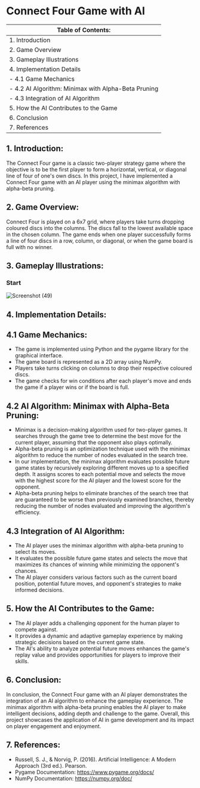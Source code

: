 # Connect Four Game with AI

| Table of Contents: |
|--------------------|
| 1. Introduction |
| 2. Game Overview |
| 3. Gameplay Illustrations |
| 4. Implementation Details |
|           - 4.1 Game Mechanics |
|           - 4.2 AI Algorithm: Minimax with Alpha-Beta Pruning |
|           - 4.3 Integration of AI Algorithm |
| 5. How the AI Contributes to the Game |
| 6. Conclusion |
| 7. References |


## 1. Introduction:

The Connect Four game is a classic two-player strategy game where the objective is to be the first player to form a horizontal, vertical, or diagonal line of four of one's own discs. In this project, I have implemented a Connect Four game with an AI player using the minimax algorithm with alpha-beta pruning.

## 2. Game Overview:

Connect Four is played on a 6x7 grid, where players take turns dropping coloured discs into the columns. The discs fall to the lowest available space in the chosen column. The game ends when one player successfully forms a line of four discs in a row, column, or diagonal, or when the game board is full with no winner.


## 3. Gameplay Illustrations:                  
### Start
 ![Screenshot (49)](https://github.com/bluniv/Connect-Four-Game-with-AI/assets/152321937/df27a75b-f63a-4d8d-93eb-2e2a514a37b9)




## 4. Implementation Details:

## 4.1 Game Mechanics:

- The game is implemented using Python and the pygame library for the graphical interface.
- The game board is represented as a 2D array using NumPy.
- Players take turns clicking on columns to drop their respective coloured discs.
- The game checks for win conditions after each player's move and ends the game if a player wins or if the board is full.

## 4.2 AI Algorithm: Minimax with Alpha-Beta Pruning:

- Minimax is a decision-making algorithm used for two-player games. It searches through the game tree to determine the best move for the current player, assuming that the opponent also plays optimally.
- Alpha-beta pruning is an optimization technique used with the minimax algorithm to reduce the number of nodes evaluated in the search tree.
- In our implementation, the minimax algorithm evaluates possible future game states by recursively exploring different moves up to a specified depth. It assigns scores to each potential move and selects the move with the highest score for the AI player and the lowest score for the opponent.
- Alpha-beta pruning helps to eliminate branches of the search tree that are guaranteed to be worse than previously examined branches, thereby reducing the number of nodes evaluated and improving the algorithm's efficiency.

## 4.3 Integration of AI Algorithm:

- The AI player uses the minimax algorithm with alpha-beta pruning to select its moves.
- It evaluates the possible future game states and selects the move that maximizes its chances of winning while minimizing the opponent's chances.
- The AI player considers various factors such as the current board position, potential future moves, and opponent's strategies to make informed decisions.

## 5. How the AI Contributes to the Game:

- The AI player adds a challenging opponent for the human player to compete against.
- It provides a dynamic and adaptive gameplay experience by making strategic decisions based on the current game state.
- The AI's ability to analyze potential future moves enhances the game's replay value and provides opportunities for players to improve their skills.

## 6. Conclusion:

In conclusion, the Connect Four game with an AI player demonstrates the integration of an AI algorithm to enhance the gameplay experience. The minimax algorithm with alpha-beta pruning enables the AI player to make intelligent decisions, adding depth and challenge to the game. Overall, this project showcases the application of AI in game development and its impact on player engagement and enjoyment.

## 7. References:

- Russell, S. J., & Norvig, P. (2016). Artificial Intelligence: A Modern Approach (3rd ed.). Pearson.
- Pygame Documentation: https://www.pygame.org/docs/
- NumPy Documentation: https://numpy.org/doc/
